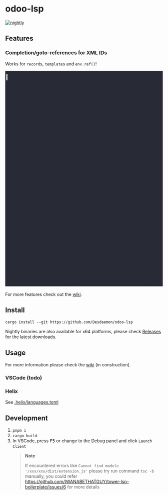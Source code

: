 # odoo-lsp

[![nightly](https://github.com/Desdaemon/odoo-lsp/actions/workflows/rust.yml/badge.svg)](https://github.com/Desdaemon/odoo-lsp/actions/workflows/rust.yml)

## Features

### Completion/goto-references for XML IDs

Works for `record`s, `template`s and `env.ref()`!

[<img alt="template inherit_id demo" src="https://raw.githubusercontent.com/Desdaemon/odoo-lsp/main/static/inherit_id.2.gif" height="686">](https://asciinema.org/a/603783)

For more features check out the [wiki].

## Install

```shell
cargo install --git https://github.com/Desdaemon/odoo-lsp
```

Nightly binaries are also available for x64 platforms, please check [Releases](https://github.com/Desdaemon/odoo-lsp/releases) for the latest downloads.

## Usage

For more information please check the [wiki] (in construction).

### VSCode (todo)

### Helix

See [.helix/languages.toml](./examples/.helix/languages.toml)

## Development

1. `pnpm i`
2. `cargo build`
3. In VSCode, press <kbd>F5</kbd> or change to the Debug panel and click `Launch Client`
   > **Note**
   >
   > If encountered errors like `Cannot find module '/xxx/xxx/dist/extension.js'`
   > please try run command `tsc -b` manually, you could refer https://github.com/IWANABETHATGUY/tower-lsp-boilerplate/issues/6 for more details

[wiki]: https://github.com/Desdaemon/odoo-lsp/wiki